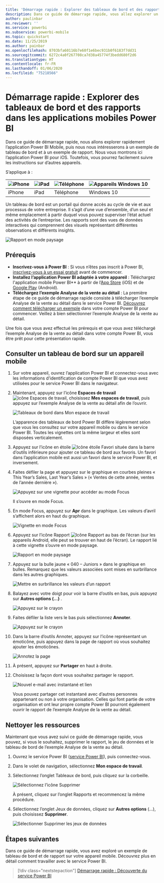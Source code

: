 ```yaml
---
title: 'Démarrage rapide : Explorer des tableaux de bord et des rapports dans les applications mobiles'
description: Dans ce guide de démarrage rapide, vous allez explorer un exemple de tableau de bord et de rapport dans les applications mobiles Power BI.
author: paulinbar
ms.reviewer: ''
ms.service: powerbi
ms.subservice: powerbi-mobile
ms.topic: quickstart
ms.date: 11/25/2019
ms.author: painbar
ms.openlocfilehash: 8703bfa60116b7e60f1e6bec931b0f6183f7dd31
ms.sourcegitcommit: 6272c4a0f267708ca7d38a45774f3bedd680f2d6
ms.translationtype: HT
ms.contentlocale: fr-FR
ms.lasthandoff: 01/06/2020
ms.locfileid: "75218566"
---
```

# <a name="quickstart-explore-dashboards-and-reports-in-the-power-bi-mobile-apps"></a>Démarrage rapide : Explorer des tableaux de bord et des rapports dans les applications mobiles Power BI
Dans ce guide de démarrage rapide, nous allons explorer rapidement l’application Power BI Mobile, puis nous nous intéresserons à un exemple de tableau de bord et à un exemple de rapport. Nous vous montrons ici l’application Power BI pour iOS. Toutefois, vous pourrez facilement suivre les instructions sur d’autres appareils.

S’applique à :

| ![iPhone](./media/mobile-apps-quickstart-view-dashboard-report/iphone-logo-30-px.png) | ![iPad](./media/mobile-apps-quickstart-view-dashboard-report/ipad-logo-30-px.png) | ![Téléphone](./media/mobile-apps-quickstart-view-dashboard-report/android-logo-30-px.png) | ![Appareils Windows 10](./media/mobile-apps-quickstart-view-dashboard-report/win-10-logo-30-px.png) |
|:--- |:--- |:--- |:--- |
| iPhone | iPad | Téléphone | Windows 10 |

Un tableau de bord est un portail qui donne accès au cycle de vie et aux processus de votre entreprise. Il s’agit d’une vue d’ensemble, d’un seul et même emplacement à partir duquel vous pouvez superviser l’état actuel des activités de l’entreprise. Les rapports sont des vues de données interactives qui comprennent des visuels représentant différentes observations et différents insights. 

![Rapport en mode paysage](././media/mobile-apps-quickstart-view-dashboard-report/power-bi-android-quickstart-report.png)

## <a name="prerequisites"></a>Prérequis

* **Inscrivez-vous à Power BI** : Si vous n’êtes pas inscrit à Power BI, [inscrivez-vous à un essai gratuit](https://app.powerbi.com/signupredirect?pbi_source=web) avant de commencer.
* **Installez l’application Power BI adaptée à votre appareil** : Téléchargez l'application mobile Power BI** à partir de l’[App Store](https://apps.apple.com/app/microsoft-power-bi/id929738808) (iOS) et de [Google Play](https://play.google.com/store/apps/details?id=com.microsoft.powerbim&amp;amp;clcid=0x409) (Android).
* **Téléchargez l’exemple Analyse de la vente au détail** : La première étape de ce guide de démarrage rapide consiste à télécharger l’exemple Analyse de la vente au détail dans le service Power BI. [Découvrez comment télécharger un exemple](./mobile-apps-download-samples.md) dans votre compte Power BI pour commencer. Veillez à bien sélectionner l’exemple Analyse de la vente au détail.

Une fois que vous avez effectué les prérequis et que vous avez téléchargé l’exemple Analyse de la vente au détail dans votre compte Power BI, vous être prêt pour cette présentation rapide.

## <a name="view-a-dashboard-on-your-mobile-device"></a>Consulter un tableau de bord sur un appareil mobile
1. Sur votre appareil, ouvrez l’application Power BI et connectez-vous avec les informations d’identification de compte Power BI que vous avez utilisées pour le service Power BI dans le navigateur.
 
1. Maintenant, appuyez sur l’icône **Espaces de travail** ![icône Espaces de travail](./media/mobile-apps-quickstart-view-dashboard-report/power-bi-iphone-workspaces-button.png), choisissez **Mes espaces de travail**, puis appuyez sur l’exemple Analyse de la vente au détail afin de l’ouvrir.

    ![Tableaux de bord dans Mon espace de travail](./media/mobile-apps-quickstart-view-dashboard-report/power-bi-android-quickstart-dashboard.png)
   
    L’apparence des tableaux de bord Power BI diffère légèrement selon que vous les consultez sur votre appareil mobile ou dans le service Power BI. Toutes les vignettes ont la même largeur et elles sont disposées verticalement.

5. Appuyez sur l’icône en étoile ![Icône étoile Favori](./media/mobile-apps-quickstart-view-dashboard-report/power-bi-android-quickstart-favorite-icon.png) située dans la barre d’outils inférieure pour ajouter ce tableau de bord aux favoris. Un favori dans l’application mobile est aussi un favori dans le service Power BI, et inversement.

6. Faites défiler la page et appuyez sur le graphique en courbes pleines « This Year’s Sales, Last Year’s Sales » (« Ventes de cette année, ventes de l’année dernière »).

    ![Appuyez sur une vignette pour accéder au mode Focus](./media/mobile-apps-quickstart-view-dashboard-report/power-bi-android-quickstart-tap-tile-fave.png)

    Il s’ouvre en mode Focus.

7. En mode Focus, appuyez sur **Apr** dans le graphique. Les valeurs d’avril s’affichent alors en haut du graphique.

    ![Vignette en mode Focus](./media/mobile-apps-quickstart-view-dashboard-report/power-bi-android-quickstart-tile-focus.png)

8. Appuyez sur l’icône Rapport ![Icône Rapport](./media/mobile-apps-quickstart-view-dashboard-report/power-bi-android-quickstart-report-icon.png) au bas de l’écran (sur les appareils Android, elle peut se trouver en haut de l’écran). Le rapport lié à cette vignette s’ouvre en mode paysage.

    ![Rapport en mode paysage](././media/mobile-apps-quickstart-view-dashboard-report/power-bi-android-quickstart-report.png)

9. Appuyez sur la bulle jaune « 040 – Juniors » dans le graphique en bulles. Remarquez que les valeurs associées sont mises en surbrillance dans les autres graphiques. 

    ![Mettre en surbrillance les valeurs d’un rapport](./media/mobile-apps-quickstart-view-dashboard-report/power-bi-android-quickstart-cross-highlight.png)

10. Balayez avec votre doigt pour voir la barre d’outils en bas, puis appuyez sur **Autres options (...)** .

    ![Appuyez sur le crayon](./media/mobile-apps-quickstart-view-dashboard-report/power-bi-android-quickstart-tap-pencil.png)


11. Faites défiler la liste vers le bas puis sélectionnez **Annoter**.

    ![Appuyez sur le crayon](./media/mobile-apps-quickstart-view-dashboard-report/power-bi-android-quickstart-tap-pencil2.png)

12. Dans la barre d’outils Annoter, appuyez sur l’icône représentant un émoticône, puis appuyez dans la page de rapport où vous souhaitez ajouter les émoticônes.
 
    ![Annotez la page](./media/mobile-apps-quickstart-view-dashboard-report/power-bi-android-quickstart-annotate.png)

13. À présent, appuyez sur **Partager** en haut à droite.

14. Choisissez la façon dont vous souhaitez partager le rapport.  

    ![Nouvel e-mail avec instantané et lien](./media/mobile-apps-quickstart-view-dashboard-report/power-bi-android-quickstart-send-snapshot.png)

    Vous pouvez partager cet instantané avec d’autres personnes appartenant ou non à votre organisation. Celles qui font partie de votre organisation et ont leur propre compte Power BI pourront également ouvrir le rapport de l’exemple Analyse de la vente au détail.

## <a name="clean-up-resources"></a>Nettoyer les ressources

Maintenant que vous avez suivi ce guide de démarrage rapide, vous pouvez, si vous le souhaitez, supprimer le rapport, le jeu de données et le tableau de bord de l’exemple Analyse de la vente au détail.

1. Ouvrez le service Power BI ([service Power BI](https://app.powerbi.com)), puis connectez-vous.

2. Dans le volet de navigation, sélectionnez **Mon espace de travail**.

3. Sélectionnez l’onglet Tableaux de bord, puis cliquez sur la corbeille.

    ![Sélectionnez l’icône Supprimer](./media/mobile-apps-quickstart-view-dashboard-report/power-bi-android-quickstart-delete-retail.png)

    À présent, cliquez sur l’onglet Rapports et recommencez la même procédure.

4. Sélectionnez l’onglet Jeux de données, cliquez sur **Autres options** (...), puis choisissez **Supprimer**. 


    ![Sélectionner Supprimer les jeux de données](./media/mobile-apps-quickstart-view-dashboard-report/power-bi-android-quickstart-delete-retail-datasets.png)

## <a name="next-steps"></a>Étapes suivantes

Dans ce guide de démarrage rapide, vous avez exploré un exemple de tableau de bord et de rapport sur votre appareil mobile. Découvrez plus en détail comment travailler avec le service Power BI. 

> [!div class="nextstepaction"]
> [Démarrage rapide : Découverte du service Power BI](../end-user-experience.md)

